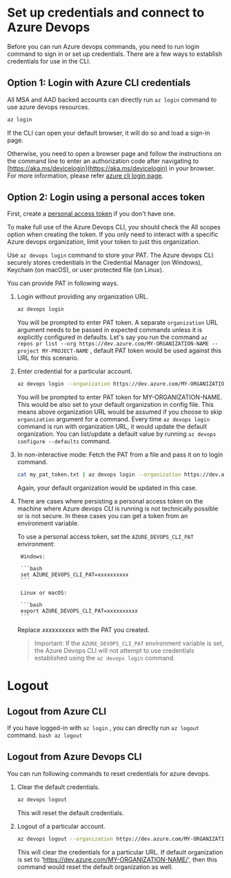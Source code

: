 # Set up credentials and connect to Azure Devops

Before you can run Azure devops commands, you need to run login command to sign in or set up credentials. There are a few ways to establish credentials for use in the CLI.


## Option 1: Login with Azure CLI credentials
All MSA and AAD backed accounts can directly run `az login` command to use azure devops resources.
```bash
az login
```
If the CLI can open your default browser, it will do so and load a sign-in page.

Otherwise, you need to open a browser page and follow the instructions on the command line to enter an authorization code after navigating to [https://aka.ms/devicelogin](https://aka.ms/devicelogin) in your browser.
For more information, please refer [azure cli login page](https://docs.microsoft.com/en-us/cli/azure/authenticate-azure-cli?view=azure-cli-latest).


## Option 2: Login using a personal acces token
 
First, create a [personal access token](https://docs.microsoft.com/en-us/azure/devops/organizations/accounts/use-personal-access-tokens-to-authenticate?view=vsts) if you don't have one. 

To make full use of the Azure Devops CLI, you should check the All scopes option when creating the token. If you only need to interact with a specific Azure devops organization, limit your token to just this organization.

Use `az devops login` command to store your PAT. The Azure devops CLI securely stores credentials in the Credential Manager (on Windows), Keychain (on macOS), or user protected file (on Linux).

You can provide PAT in following ways.

1. Login without providing any organization URL. 
    ```bash
    az devops login
    ```
    You will be prompted to enter PAT token. A separate `organization` URL argument needs to be passed in expected commands unless it is explicitly configured in defaults. 
    Let's say you run the command `az repos pr list --org https://dev.azure.com/MY-ORGANIZATION-NAME --project MY-PROJECT-NAME` , default PAT token would be used against this URL for this scenario. 

2. Enter credential for a particular account.
    ```bash
    az devops login --organization https://dev.azure.com/MY-ORGANIZATION-NAME/
    ```
    You will be prompted to enter PAT token for MY-ORGANIZATION-NAME. This would be also set to your default organization in config file. This means above organization URL would be assumed if you choose to skip `organization` argument for a command.
    Every time `az devops login` command is run with organization URL, it would update the default organization. You can list/update a default value by running `az devops configure --defaults` command.

3. In non-interactive mode: Fetch the PAT from a file and pass it on to login command.
    ```bash
    cat my_pat_token.txt | az devops login --organization https://dev.azure.com/MY-ORGANIZATION-NAME/
    ```
    Again, your default organization would be updated in this case.

4. There are cases where persisting a personal access token on the machine where Azure devops CLI is running is not technically possible or is not secure. In these cases you can get a token from an environment variable.

    To use a personal access token, set the `AZURE_DEVOPS_CLI_PAT` environment:

        Windows:

        ```bash
        set AZURE_DEVOPS_CLI_PAT=xxxxxxxxxx
        ```

        Linux or macOS:

        ```bash
        export AZURE_DEVOPS_CLI_PAT=xxxxxxxxxx
        ```

    Replace *xxxxxxxxxx* with the PAT you created.

    > Important: If the `AZURE_DEVOPS_CLI_PAT` environment variable is set, the Azure Devops CLI will not attempt to use credentials established using the `az devops login` command.


# Logout


## Logout from Azure CLI

If you have logged-in with `az login` , you can directly run `az logout` command.
    ```bash
    az logout
    ```

## Logout from Azure Devops CLI

You can run following commands to reset credentials for azure devops.

1. Clear the default credentials.
    ```bash
    az devops logout
    ```
    This will reset the default credentials.

2. Logout of a particular account.
    ```bash
    az devops logout --organization https://dev.azure.com/MY-ORGANIZATION-NAME/
    ```
    This will clear the credentials for a particular URL. If default organization is set to 'https://dev.azure.com/MY-ORGANIZATION-NAME/', then this command would reset the default organization as well.  

 


